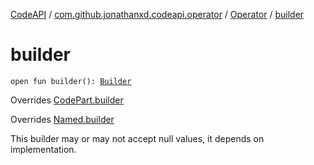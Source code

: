 [CodeAPI](../../index.md) / [com.github.jonathanxd.codeapi.operator](../index.md) / [Operator](index.md) / [builder](.)

# builder

`open fun builder(): `[`Builder`](-builder/index.md)

Overrides [CodePart.builder](../../com.github.jonathanxd.codeapi/-code-part/builder.md)

Overrides [Named.builder](../../com.github.jonathanxd.codeapi.base/-named/builder.md)

This builder may or may not accept null values, it depends on implementation.

